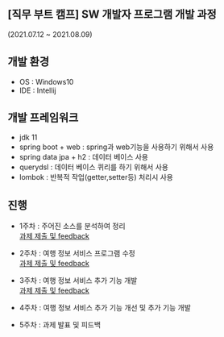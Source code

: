 ## [직무 부트 캠프] SW 개발자 프로그램 개발 과정    
(2021.07.12 ~ 2021.08.09)

## 개발 환경
- OS : Windows10
- IDE : Intellij

## 개발 프레임워크
- jdk 11
- spring boot + web : spring과 web기능을 사용하기 위해서 사용 
- spring data jpa + h2 : 데이터 베이스 사용
- querydsl :  데이터 베이스 퀴리를 하기 위해서 사용
- lombok : 반복적 작업(getter,setter등) 처리시 사용

## 진행
- 1주차 : 주어진 소스를 분석하여 정리    
[과제 제출 및 feedback](./docs/1주차과제.md)
- 2주차 : 여행 정보 서비스 프로그램 수정    
[과제 제출 및 feedback](./docs/2주차과제.md)
- 3주차 : 여행 정보 서비스 추가 기능 개발    
[과제 제출 및 feedback](./docs/3주차과제.md)
- 4주차 : 여행 정보 서비스 추가 기능 개선 및 추가 기능 개발    

- 5주차 : 과제 발표 및 피드백    

